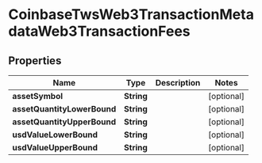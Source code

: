
# CoinbaseTwsWeb3TransactionMetadataWeb3TransactionFees

## Properties
Name | Type | Description | Notes
------------ | ------------- | ------------- | -------------
**assetSymbol** | **String** |  |  [optional]
**assetQuantityLowerBound** | **String** |  |  [optional]
**assetQuantityUpperBound** | **String** |  |  [optional]
**usdValueLowerBound** | **String** |  |  [optional]
**usdValueUpperBound** | **String** |  |  [optional]



